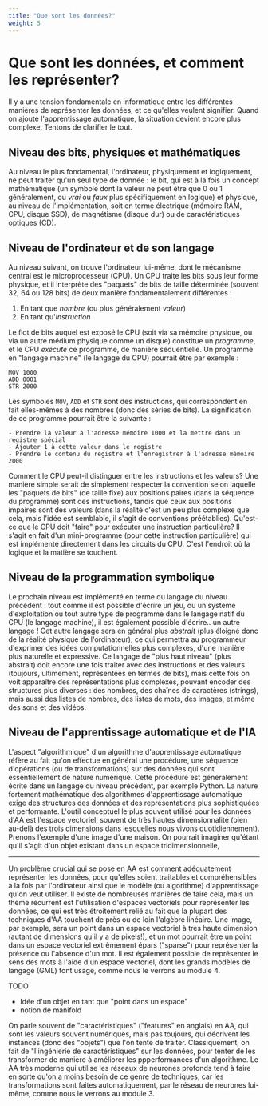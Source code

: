 ```yaml
---
title: "Que sont les données?"
weight: 5
---
```


# Que sont les données, et comment les représenter?

Il y a une tension fondamentale en informatique entre les différentes manières
de représenter les données, et ce qu'elles veulent signifier. Quand on ajoute
l'apprentissage automatique, la situation devient encore plus complexe. Tentons
de clarifier le tout.

## Niveau des bits, physiques et mathématiques

Au niveau le plus fondamental, l'ordinateur, physiquement et logiquement, ne
peut traiter qu'un seul type de donnée : le bit, qui est à la fois un concept
mathématique (un symbole dont la valeur ne peut être que 0 ou 1 généralement, ou
*vrai* ou *faux* plus spécifiquement en logique) et physique, au niveau de
l'implémentation, soit en terme électrique (mémoire RAM, CPU, disque SSD), de
magnétisme (disque dur) ou de caractéristiques optiques (CD).

## Niveau de l'ordinateur et de son langage

Au niveau suivant, on trouve l'ordinateur lui-même, dont le mécanisme central
est le microprocesseur (CPU). Un CPU traite les bits sous leur forme physique,
et il interprète des "paquets" de bits de taille déterminée (souvent 32, 64 ou
128 bits) de deux manière fondamentalement différentes :

1. En tant que *nombre* (ou plus généralement *valeur*)
2. En tant qu'*instruction*

Le flot de bits auquel est exposé le CPU (soit via sa mémoire physique, ou via
un autre médium physique comme un disque) constitue un *programme*, et le CPU
*exécute* ce programme, de manière séquentielle. Un programme en "langage
machine" (le langage du CPU) pourrait être par exemple :

```
MOV 1000
ADD 0001
STR 2000
```

Les symboles `MOV`, `ADD` et `STR` sont des instructions, qui correspondent en fait
elles-mêmes à des nombres (donc des séries de bits). La signification de ce programme
pourrait être la suivante :

```
- Prendre la valeur à l'adresse mémoire 1000 et la mettre dans un registre spécial
- Ajouter 1 à cette valeur dans le registre
- Prendre le contenu du registre et l'enregistrer à l'adresse mémoire 2000
```

Comment le CPU peut-il distinguer entre les instructions et les valeurs? Une
manière simple serait de simplement respecter la convention selon laquelle les
"paquets de bits" (de taille fixe) aux positions paires (dans la séquence du
programme) sont des instructions, tandis que ceux aux positions impaires sont
des valeurs (dans la réalité c'est un peu plus complexe que cela, mais l'idée
est semblable, il s'agit de conventions préétablies). Qu'est-ce que le CPU doit
"faire" pour exécuter une instruction particulière? Il s'agit en fait d'un
mini-programme (pour cette instruction particulière) qui est implémenté
directement dans les circuits du CPU. C'est l'endroit où la logique et la
matière se touchent.

## Niveau de la programmation symbolique

Le prochain niveau est implémenté en terme du langage du niveau précédent : tout
comme il est possible d'écrire un jeu, ou un système d'exploitation ou tout
autre type de programme dans le langage natif du CPU (le langage machine), il
est également possible d'écrire.. un autre langage ! Cet autre langage sera en
général plus *abstrait* (plus éloigné donc de la réalité physique de
l'ordinateur), ce qui permettra au programmeur d'exprimer des idées
computationnelles plus complexes, d'une manière plus naturelle et expressive. Ce
langage de "plus haut niveau" (plus abstrait) doit encore une fois traiter avec
des instructions et des valeurs (toujours, ultimement, représentées en termes de
bits), mais cette fois on voit apparaître des représentations plus complexes,
pouvant encoder des structures plus diverses : des nombres, des chaînes de
caractères (strings), mais aussi des listes de nombres, des listes de mots, des
images, et même des sons et des vidéos.

## Niveau de l'apprentissage automatique et de l'IA

L'aspect "algorithmique" d'un algorithme d'apprentissage automatique réfère au
fait qu'on effectue en général une procédure, une séquence d'opérations (ou de
transformations) sur des données qui sont essentiellement de nature numérique.
Cette procédure est généralement écrite dans un langage du niveau précédent, par
exemple Python. La nature fortement mathématique des algorithmes d'apprentissage
automatique exige des structures des données et des représentations plus
sophistiquées et performante. L'outil conceptuel le plus souvent utilisé pour
les données d'AA est l'espace vectoriel, souvent de très hautes dimensionnalité
(bien au-delà des trois dimensions dans lesquelles nous vivons quotidiennement).
Prenons l'exemple d'une image d'une maison. On pourrait imaginer qu'étant qu'il
s'agit d'un objet existant dans un espace tridimensionnelle,

---------------------

Un problème crucial qui se pose en AA est comment adéquatement représenter les
données, pour qu'elles soient traitables et compréhensibles à la fois par
l'ordinateur ainsi que le modèle (ou algorithme) d'apprentissage qu'on veut
utiliser. Il existe de nombreuses manières de faire cela, mais un thème
récurrent est l'utilisation d'espaces vectoriels pour représenter les données,
ce qui est très étroitement relié au fait que la plupart des techniques d'AA
touchent de près ou de loin l'algèbre linéaire. Une image, par exemple, sera un
point dans un espace vectoriel à très haute dimension (autant de dimensions
qu'il y a de pixels!), et un mot pourrait être un point dans un espace vectoriel
extrêmement épars ("sparse") pour représenter la présence ou l'absence d'un mot.
Il est également possible de représenter le sens des mots à l'aide d'un espace
vectoriel, dont les grands modèles de langage (GML) font usage, comme nous le
verrons au module 4.

TODO
* Idée d'un objet en tant que "point dans un espace"
* notion de manifold

On parle souvent de "caractéristiques" ("features" en anglais) en AA, qui sont
les valeurs souvent numériques, mais pas toujours, qui décrivent les instances
(donc des "objets") que l'on tente de traiter. Classiquement, on fait de
"l'ingénierie de caractéristiques" sur les données, pour tenter de les
transformer de manière à améliorer les ppperformances d'un algorithme. Le AA
très moderne qui utilise les réseaux de neurones profonds tend à faire en sorte
qu'on a moins besoin de ce genre de techniques, car les transformations sont
faites automatiquement, par le réseau de neurones lui-même, comme nous le
verrons au module 3.

